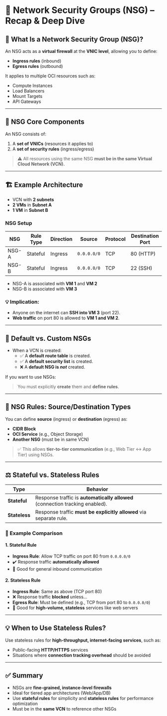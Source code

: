 # 🔐 Network Security Groups (NSG) – Recap & Deep Dive

## 🔁 What Is a Network Security Group (NSG)?

An NSG acts as a **virtual firewall** at the **VNIC level**, allowing you to define:

- **Ingress rules** (inbound)
- **Egress rules** (outbound)

It applies to multiple OCI resources such as:

- Compute Instances
- Load Balancers
- Mount Targets
- API Gateways

---

## 🔧 NSG Core Components

An NSG consists of:

1. A **set of VNICs** (resources it applies to)
2. A **set of security rules** (ingress/egress)

> ⚠️ All resources using the same NSG **must be in the same Virtual Cloud Network (VCN).**

---

## 🏗 Example Architecture

- VCN with **2 subnets**
- **2 VMs** in **Subnet A**
- **1 VM** in **Subnet B**

### NSG Setup

| NSG     | Rule Type | Direction | Source      | Protocol | Destination Port |
|---------|-----------|-----------|-------------|----------|------------------|
| NSG-A   | Stateful  | Ingress   | `0.0.0.0/0` | TCP      | 80 (HTTP)        |
| NSG-B   | Stateful  | Ingress   | `0.0.0.0/0` | TCP      | 22 (SSH)         |

- NSG-A is associated with **VM 1** and **VM 2**
- NSG-B is associated with **VM 3**

### 💡 Implication:

- Anyone on the internet can **SSH into VM 3** (port 22).
- **Web traffic** on port 80 is allowed to **VM 1 and VM 2**.

---

## 📝 Default vs. Custom NSGs

- When a VCN is created:
  - ✅ A **default route table** is created.
  - ✅ A **default security list** is created.
  - ❌ A **default NSG is *not*** created.

If you want to use NSGs:
> You must explicitly **create** them and **define rules**.

---

## 🎯 NSG Rules: Source/Destination Types

You can define **source** (ingress) or **destination** (egress) as:

- **CIDR Block**
- **OCI Service** (e.g., Object Storage)
- **Another NSG** (must be in same VCN)

> ✅ This allows **tier-to-tier communication** (e.g., Web Tier ↔ App Tier) using NSGs.

---

## ⚖️ Stateful vs. Stateless Rules

| Type      | Behavior |
|-----------|----------|
| **Stateful** | Response traffic is **automatically allowed** (connection tracking enabled). |
| **Stateless** | Response traffic **must be explicitly allowed** via separate rule. |

### 🔄 Example Comparison

#### 1. **Stateful Rule**
- **Ingress Rule**: Allow TCP traffic on port 80 from `0.0.0.0/0`
- ✔️ Response traffic **automatically allowed**
- 📌 Good for general inbound communication

#### 2. **Stateless Rule**
- **Ingress Rule**: Same as above (TCP port 80)
- ❌ Response traffic **blocked** unless...
- **Egress Rule**: Must be defined (e.g., TCP from port 80 to `0.0.0.0/0`)
- 📌 Good for **high-volume, stateless** services like web servers

---

## 💡 When to Use Stateless Rules?

Use stateless rules for **high-throughput, internet-facing services**, such as:

- Public-facing **HTTP/HTTPS** services
- Situations where **connection tracking overhead** should be avoided

---

## ✅ Summary

- NSGs are **fine-grained, instance-level firewalls**
- Ideal for tiered app architectures (Web/App/DB)
- Use **stateful rules** for simplicity and **stateless rules** for performance optimization
- Must be in the **same VCN** to reference other NSGs
